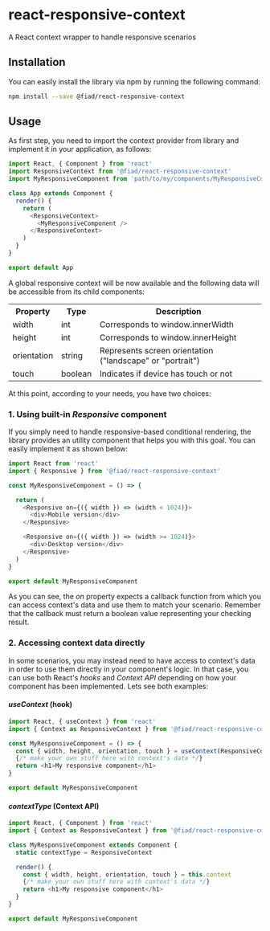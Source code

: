 # react-responsive-context
A React context wrapper to handle responsive scenarios

## Installation
You can easily install the library via npm by running the following command:
```bash
npm install --save @fiad/react-responsive-context
```

## Usage
As first step, you need to import the context provider from library and implement it in your application, as follows:
```javascript
import React, { Component } from 'react'
import ResponsiveContext from '@fiad/react-responsive-context'
import MyResponsiveComponent from 'path/to/my/components/MyResponsiveComponent'

class App extends Component {
  render() {
    return (
      <ResponsiveContext>
        <MyResponsiveComponent />
      </ResponsiveContext>
    )
  }
}

export default App
```

A global responsive context will be now available and the following data will be accessible from its child components:

<table>
  <tr>
    <th>Property</th>
    <th>Type</th>
    <th>Description</th>
  </tr>
  <tr>
    <td>width</td>
    <td>int</td>
    <td>Corresponds to window.innerWidth</td>
  </tr>
  <tr>
    <td>height</td>
    <td>int</td>
    <td>Corresponds to window.innerHeight</td>
  </tr>
  <tr>
    <td>orientation</td>
    <td>string</td>
    <td>Represents screen orientation ("landscape" or "portrait")</td>
  </tr>
  <tr>
    <td>touch</td>
    <td>boolean</td>
    <td>Indicates if device has touch or not</td>
  </tr>
</table>


At this point, according to your needs, you have two choices:

### 1. Using built-in *Responsive* component
If you simply need to handle responsive-based conditional rendering, the library provides an utility component that helps you with this goal. You can easily implement it as shown below:
```javascript
import React from 'react'
import { Responsive } from '@fiad/react-responsive-context'

const MyResponsiveComponent = () => {

  return (
    <Responsive on={({ width }) => (width < 1024)}>
      <div>Mobile version</div>
    </Responsive>

    <Responsive on={({ width }) => (width >= 1024)}>
      <div>Desktop version</div>
    </Responsive>
  )
}

export default MyResponsiveComponent
```

As you can see, the *on* property expects a callback function from which you can access context's data and use them to match your scenario. Remember that the callback must return a boolean value representing your checking result.

### 2. Accessing context data directly
In some scenarios, you may instead need to have access to context's data in order to use them directly in your component's logic. In that case, you can use both React's *hooks* and *Context API* depending on how your component has been implemented. Lets see both examples:

#### *useContext* (hook)
```javascript
import React, { useContext } from 'react'
import { Context as ResponsiveContext } from '@fiad/react-responsive-context'

const MyResponsiveComponent = () => {
  const { width, height, orientation, touch } = useContext(ResponsiveContext)
  {/* make your own stuff here with context's data */}
  return <h1>My responsive component</h1>
}

export default MyResponsiveComponent
```

#### *contextType* (Context API)
```javascript
import React, { Component } from 'react'
import { Context as ResponsiveContext } from '@fiad/react-responsive-context'

class MyResponsiveComponent extends Component {
  static contextType = ResponsiveContext

  render() {
    const { width, height, orientation, touch } = this.context
    {/* make your own stuff here with context's data */}
    return <h1>My responsive component</h1>
  }
}

export default MyResponsiveComponent
```